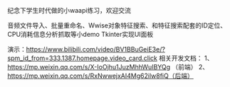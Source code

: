 纪念下学生时代做的小waapi练习，欢迎交流

音频文件导入、批量重命名、Wwise对象特征搜索、和特征搜索配套的ID定位、CPU消耗信息分析抓取等小demo
Tkinter实现UI面板

演示：https://www.bilibili.com/video/BV1BBuGeiE3e/?spm_id_from=333.1387.homepage.video_card.click
相关开发文档：
1、https://mp.weixin.qq.com/s/X-IoOjhu1JuzMhhWuIBYQg （前端）
2、https://mp.weixin.qq.com/s/RxNwwejxAI4Mg62ilw8fiQ（后端）
